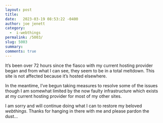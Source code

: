 ```yaml
---
layout: post
title: 
date:   2023-03-19 08:53:22 -0400
author: joe jenett
category:
  -  i-webthings
permalink: /5003/
slug: 5003
summary: 
comments: true
---
```

<p>It’s been over 72 hours since the fiasco with my current hosting provider began and from what I can see, they seem to be in a total meltdown. This site is not affected because it’s hosted elsewhere.</p>
<p>In the meantime, I’ve begun taking measures to resolve some of the issues though I am somewhat limited by the now faulty infrastructure which exists at my current hosting provider for most of my other sites.</p>
<p>I am sorry and will continue doing what I can to restore my beloved <em>webthings</em>. Thanks for hanging in there with me and please pardon the dust...</p>

<a href="https://brid.gy/publish/mastodon"></a>